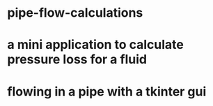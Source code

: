# pipe-flow-calculations
# a mini application to calculate pressure loss for a fluid
# flowing in a pipe with a tkinter gui

